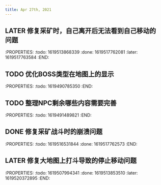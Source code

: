 ```yaml
---
title: Apr 27th, 2021
---
```


## LATER 修复采矿时，自己离开后无法看到自己移动的问题
:PROPERTIES:
:todo: 1619513868339
:done: 1619517762081
:later: 1619517763584
:END:
## TODO 优化BOSS类型在地图上的显示
:PROPERTIES:
:todo: 1619490785350
:END:
## TODO 整理NPC剩余哪些内容需要完善
:PROPERTIES:
:todo: 1619491489821
:END:
## DONE 修复采矿战斗时的崩溃问题
:PROPERTIES:
:todo: 1619516531844
:done: 1619517762573
:END:
## LATER 修复大地图上打斗导致的停止移动问题
:PROPERTIES:
:todo: 1619507994341
:done: 1619513853510
:later: 1619520372895
:END:
